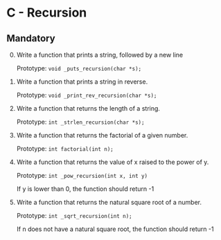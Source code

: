 #  C - Recursion

## Mandatory

0. Write a function that prints a string, followed by a new line

	Prototype: <code>void _puts_recursion(char *s);</code>

1. Write a function that prints a string in reverse.

	Prototype: <code>void _print_rev_recursion(char *s);</code>

2. Write a function that returns the length of a string.

	Prototype: <code>int _strlen_recursion(char *s);</code>

3. Write a function that returns the factorial of a given number.

	Prototype: <code>int factorial(int n);</code>

4. Write a function that returns the value of x raised to the power of y.

	Prototype: <code/>int _pow_recursion(int x, int y)</code>

	If y is lower than 0, the function should return -1

5. Write a function that returns the natural square root of a number.

	Prototype: <code>int _sqrt_recursion(int n);</code>

	If n does not have a natural square root, the function should return -1
